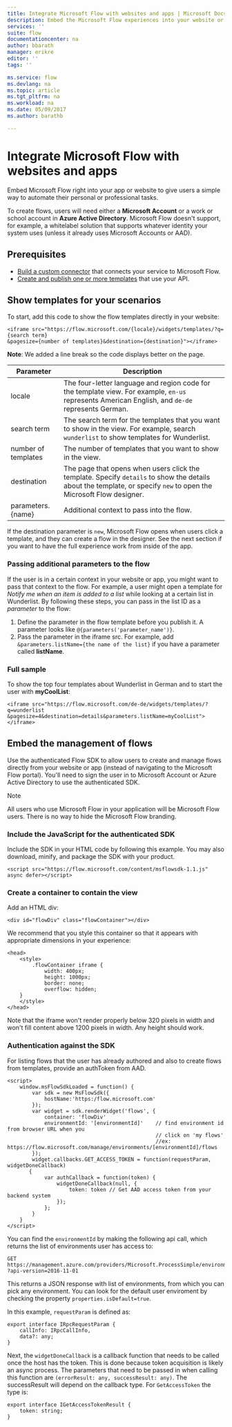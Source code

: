 ```yaml
---
title: Integrate Microsoft Flow with websites and apps | Microsoft Docs
description: Embed the Microsoft Flow experiences into your website or app.
services: ''
suite: flow
documentationcenter: na
author: bbarath
manager: erikre
editor: ''
tags: ''

ms.service: flow
ms.devlang: na
ms.topic: article
ms.tgt_pltfrm: na
ms.workload: na
ms.date: 05/09/2017
ms.author: barathb

---
```

# Integrate Microsoft Flow with websites and apps
Embed Microsoft Flow right into your app or website to give users a simple way to automate their personal or professional tasks.

To create flows, users will need either a **Microsoft Account** or a work or school account in **Azure Active Directory**. Microsoft Flow doesn't support, for example, a whitelabel solution that supports whatever identity your system  uses (unless it already uses Microsoft Accounts or AAD).

## Prerequisites
* [Build a custom connector](register-custom-api.md) that connects your service to Microsoft Flow.
* [Create and publish one or more templates](publish-a-template.md) that use your API.

## Show templates for your scenarios
To start, add this code to show the flow templates directly in your website:

```
<iframe src="https://flow.microsoft.com/{locale}/widgets/templates/?q={search term}
&pagesize={number of templates}&destination={destination}"></iframe>
```

**Note**: We added a line break so the code displays better on the page.

| Parameter | Description |
| --- | --- |
| locale |The four-letter language and region code for the template view. For example, `en-us` represents American English, and `de-de` represents German. |
| search term |The search term for the templates that you want to show in the view. For example, search `wunderlist` to show templates for Wunderlist. |
| number of templates |The number of templates that you want to show in the view. |
| destination |The page that opens when users click the template. Specify `details` to show the details about the template, or specify `new` to open the Microsoft Flow designer. |
| parameters.{name} |Additional context to pass into the flow. |

If the destination parameter is `new`, Microsoft Flow opens when users click a template, and they can create a flow in the designer. See the next section if you want to have the full experience work from inside of the app.

### Passing additional parameters to the flow
If the user is in a certain context in your website or app, you might want to pass that context to the flow. For example, a user might open a template for *Notify me when an item is added to a list* while looking at a certain list in Wunderlist. By following these steps, you can pass in the list ID as a *parameter* to the flow:

1. Define the parameter in the flow template before you publish it. A parameter looks like `@{parameters('parameter_name')}`.
2. Pass the parameter in the iframe src. For example, add `&parameters.listName={the name of the list}` if you have a parameter called **listName**.

### Full sample
To show the top four templates about Wunderlist in German and to start the user with **myCoolList**:

```
<iframe src="https://flow.microsoft.com/de-de/widgets/templates/?q=wunderlist
&pagesize=4&destination=details&parameters.listName=myCoolList"></iframe>
```

## Embed the management of flows
Use the authenticated Flow SDK to allow users to create and manage flows directly from your website or app (instead of navigating to the Microsoft Flow portal). You'll need to sign the user in to Microsoft Account or Azure Active Directory to use the authenticated SDK.

> [!NOTE]
> All users who use Microsoft Flow in your application will be Microsoft Flow users. There is no way to hide the Microsoft Flow branding.
> 
> 

### Include the JavaScript for the authenticated SDK
Include the SDK in your HTML code by following this example. You may also download, minify, and package the SDK with your product.

```
<script src="https://flow.microsoft.com/content/msflowsdk-1.1.js" async defer></script>
```

### Create a container to contain the view
Add an HTML div:

```
<div id="flowDiv" class="flowContainer"></div>
```

We recommend that you style this container so that it appears with appropriate dimensions in your experience:

```
<head>
    <style>
        .flowContainer iframe {
            width: 400px;
            height: 1000px;
            border: none;
            overflow: hidden;
    }
    </style>
</head>
```

Note that the iframe won't render properly below 320 pixels in width and won't fill content above 1200 pixels in width. Any height should work.

### Authentication against the SDK
For listing flows that the user has already authored and also to create flows from templates, provide an authToken from AAD.

```
<script>
    window.msFlowSdkLoaded = function() {
        var sdk = new MsFlowSdk({
            hostName:'https:/flow.microsoft.com'
        });
        var widget = sdk.renderWidget('flows', {
            container: 'flowDiv'
            environmentId: '[environmentId]'    // find environment id from browser URL when you 
                                                // click on 'my flows'
                                                //ex: https://flow.microsoft.com/manage/environments/[environmentId]/flows
        });
        widget.callbacks.GET_ACCESS_TOKEN = function(requestParam, widgetDoneCallback)
       {
            var authCallback = function(token) {
                widgetDoneCallback(null, {
                    token: token // Get AAD access token from your backend system
                });
            };
        }
    }
</script>
```

You can find the `environmentId` by making the following api call, which returns the list of environments user has access to:

```
GET https://management.azure.com/providers/Microsoft.ProcessSimple/environments
?api-version=2016-11-01 
```

This returns a JSON response with list of environments, from which you can pick any environment. You can look for the default user enviroment by checking the property `properties.isDefault=true`.

In this example, `requestParam` is defined as:

```
export interface IRpcRequestParam {
    callInfo: IRpcCallInfo,
    data?: any;
}
```

Next, the `widgetDoneCallback` is a callback function that needs to be called once the host has the token. This is done because token acquisition is likely an async process. The parameters that need to be passed in when calling this function are `(errorResult: any, successResult: any)`. The successResult will depend on the callback type. For `GetAccessToken` the type is:

```
export interface IGetAccessTokenResult {
    token: string;
}
```
